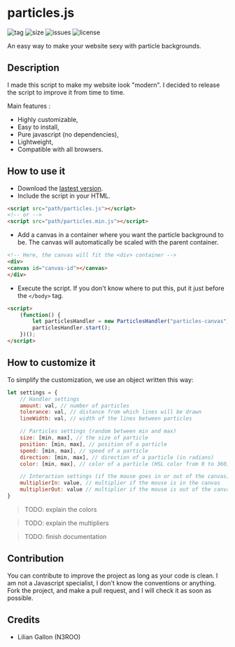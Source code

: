 # particles.js
![tag](https://img.shields.io/github/tag/n3roo/nero-engine.svg)
![size](https://img.shields.io/github/size/:user/:repo/:path.svg)
![issues](https://img.shields.io/github/issues/n3roo/nero-engine.svg)
![license](https://img.shields.io/github/license/n3roo/nero-engine.svg)

An easy way to make your website sexy with particle backgrounds.

## Description

I made this script to make my website look "modern". I decided to release the script to improve it from time to time.

Main features :
- Highly customizable,
- Easy to install,
- Pure javascript (no dependencies),
- Lightweight,
- Compatible with all browsers.

## How to use it

- Download the [lastest version](https://github.com/N3ROO/particles.js).
- Include the script in your HTML.
```html
<script src="path/particles.js"></script>
<!-- or -->
<script src="path/particles.min.js"></script>
```

- Add a canvas in a container where you want the particle background to be. The canvas will automatically be scaled with the parent container.
```html
<!-- Here, the canvas will fit the <div> container -->
<div>
<canvas id="canvas-id"></canvas>
</div>
```

- Execute the script. If you don't know where to put this, put it just before the `</body>` tag.
```html
<script>
    (function() {
        let particlesHandler = new ParticlesHandler("particles-canvas");
        particlesHandler.start();
    })();
</script>
```

## How to customize it

To simplify the customization, we use an object written this way:
```javascript
let settings = {
    // Handler settings
    amount: val, // number of particles
    tolerance: val, // distance from which lines will be drawn
    lineWidth: val, // width of the lines between particles

    // Particles settings (random between min and max)
    size: [min, max], // the size of particle
    position: [min, max], // position of a particle
    speed: [min, max], // speed of a particle
    direction: [min, max], // direction of a particle (in radians)
    color: [min, max], // color of a particle (HSL color from 0 to 360)

    // Interaction settings (if the mouse goes in or out of the canvas)
    multiplierIn: value, // multiplier if the mouse is in the canvas
    multiplierOut: value // multiplier if the mouse is out of the canvas
}
```

> TODO: explain the colors

> TODO: explain the multipliers

> TODO: finish documentation

## Contribution

You can contribute to improve the project as long as your code is clean. I am not a Javascript specialist, I don't know the conventions or anything. Fork the project, and make a pull request, and I will check it as soon as possible.

## Credits

- Lilian Gallon (N3ROO)
